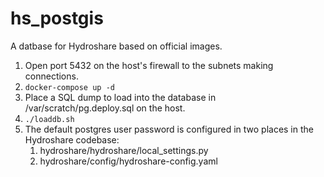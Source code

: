 # hs_postgis
A datbase for Hydroshare based on official images.

1. Open port 5432 on the host's firewall to the subnets making connections.
1. `docker-compose up -d`
1. Place a SQL dump to load into the database in /var/scratch/pg.deploy.sql on the host.
1. `./loaddb.sh`
1. The default postgres user password is configured in two places in the Hydroshare codebase:
   1. hydroshare/hydroshare/local_settings.py
   1. hydroshare/config/hydroshare-config.yaml
